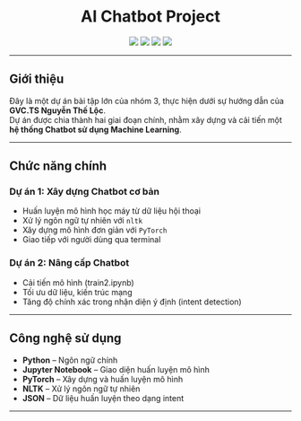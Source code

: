 <h1 align="center"> AI Chatbot Project</h1>

<p align="center">
   <img src="https://img.shields.io/badge/Author-pikagon06-blue?style=flat-square">
   <img src="https://img.shields.io/badge/Supervisor-GVC.TS.Nguyễn_Thế_Lộc-green?style=flat-square">
   <img src="https://img.shields.io/badge/Language-Python-yellow?style=flat-square">
   <img src="https://img.shields.io/badge/Notebook-Jupyter-orange?style=flat-square">
</p>

---

##  Giới thiệu

Đây là một dự án bài tập lớn của nhóm 3, thực hiện dưới sự hướng dẫn của **GVC.TS Nguyễn Thế Lộc**.  
Dự án được chia thành hai giai đoạn chính, nhằm xây dựng và cải tiến một **hệ thống Chatbot sử dụng Machine Learning**.

---

##  Chức năng chính

###  Dự án 1: Xây dựng Chatbot cơ bản
- Huấn luyện mô hình học máy từ dữ liệu hội thoại
- Xử lý ngôn ngữ tự nhiên với `nltk`
- Xây dựng mô hình đơn giản với `PyTorch`
- Giao tiếp với người dùng qua terminal

###  Dự án 2: Nâng cấp Chatbot
- Cải tiến mô hình (train2.ipynb)
- Tối ưu dữ liệu, kiến trúc mạng
- Tăng độ chính xác trong nhận diện ý định (intent detection)

---

##  Công nghệ sử dụng

-  **Python** – Ngôn ngữ chính
-  **Jupyter Notebook** – Giao diện huấn luyện mô hình
-  **PyTorch** – Xây dựng và huấn luyện mô hình
-  **NLTK** – Xử lý ngôn ngữ tự nhiên
-  **JSON** – Dữ liệu huấn luyện theo dạng intent

---


